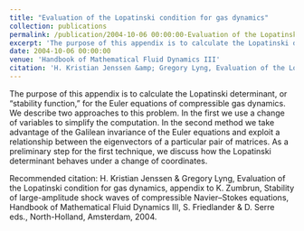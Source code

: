 ```yaml
---
title: "Evaluation of the Lopatinski condition for gas dynamics"
collection: publications
permalink: /publication/2004-10-06 00:00:00-Evaluation of the Lopatinski condition for gas dynamics
excerpt: 'The purpose of this appendix is to calculate the Lopatinski determinant, or “stability function,” for the Euler equations of compressible gas dynamics. We describe two approaches to this problem. In the first we use a change of variables to simplify the computation. In the second method we take advantage of the Galilean invariance of the Euler equations and exploit a relationship between the eigenvectors of a particular pair of matrices. As a preliminary step for the first technique, we discuss how the Lopatinski determinant behaves under a change of coordinates. '
date: 2004-10-06 00:00:00
venue: 'Handbook of Mathematical Fluid Dynamics III'
citation: 'H. Kristian Jenssen &amp; Gregory Lyng, Evaluation of the Lopatinski condition for gas dynamics, appendix to K. Zumbrun, Stability of large-amplitude shock waves of compressible Navier–Stokes equations, Handbook of Mathematical Fluid Dynamics III, S. Friedlander &amp; D. Serre eds., North-Holland, Amsterdam, 2004. '
---
```

The purpose of this appendix is to calculate the Lopatinski determinant, or “stability function,” for the Euler equations of compressible gas dynamics. We describe two approaches to this problem. In the first we use a change of variables to simplify the computation. In the second method we take advantage of the Galilean invariance of the Euler equations and exploit a relationship between the eigenvectors of a particular pair of matrices. As a preliminary step for the first technique, we discuss how the Lopatinski determinant behaves under a change of coordinates. 

Recommended citation: H. Kristian Jenssen & Gregory Lyng, Evaluation of the Lopatinski condition for gas dynamics, appendix to K. Zumbrun, Stability of large-amplitude shock waves of compressible Navier–Stokes equations, Handbook of Mathematical Fluid Dynamics III, S. Friedlander & D. Serre eds., North-Holland, Amsterdam, 2004. 